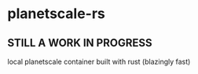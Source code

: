 # planetscale-rs
## STILL A WORK IN PROGRESS

local planetscale container built with rust (blazingly fast)
